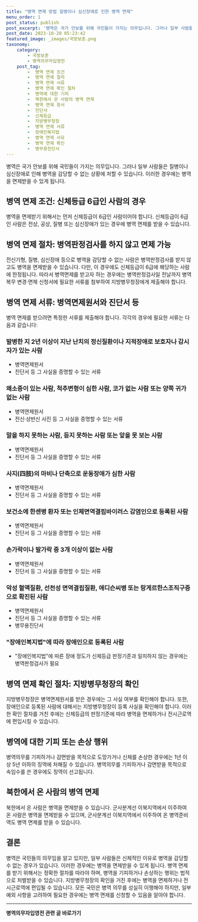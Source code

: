 ```yaml
---
title: "병역 면제 방법 질병이나 심신장애로 인한 병역 면제"
menu_order: 1
post_status: publish
post_excerpt: '병역은 국가 안보를 위해 국민들이 가지는 의무입니다. 그러나 일부 사람들은 질병이나 심신장애로 인해 병역을 감당할 수 없는 상황에 처할 수 있습니다. 이러한 경우에는 병역을 면제받을 수 있게 됩니다.'
post_date: 2023-10-20 05:23:42
featured_image: _images/국방보훈.png
taxonomy:
    category:
        - 국방보훈
        - 병역의무자입영전
    post_tag:
        -  병역 면제 조건
        -  병역 면제 절차
        -  병역 면제 서류
        -  병역 면제 확인 절차
        -  병역에 대한 기피
        -  북한에서 온 사람의 병역 면제
        -  병역 면제 원서
        -  진단서
        -  신체등급
        -  지방병무청장
        -  병역 면제 서류
        -  장애인복지법
        -  병역 면제 사유
        -  병역 면제 확인
        -  병무용진단서
---
```



병역은 국가 안보를 위해 국민들이 가지는 의무입니다. 그러나 일부 사람들은 질병이나 심신장애로 인해 병역을 감당할 수 없는 상황에 처할 수 있습니다. 이러한 경우에는 병역을 면제받을 수 있게 됩니다.

## 병역 면제 조건: 신체등급 6급인 사람의 경우

병역을 면제받기 위해서는 먼저 신체등급이 6급인 사람이어야 합니다. 신체등급이 6급인 사람은 전상, 공상, 질병 또는 심신장애가 있는 경우에 병역 면제를 받을 수 있습니다.

## 병역 면제 절차: 병역판정검사를 하지 않고 면제 가능

전신기형, 질병, 심신장애 등으로 병역을 감당할 수 없는 사람은 병역판정검사를 받지 않고도 병역을 면제받을 수 있습니다. 다만, 이 경우에도 신체등급이 6급에 해당하는 사람에 한정됩니다. 따라서 병역면제를 받고자 하는 경우에는 병역판정검사일 전날까지 병역복무 변경·면제 신청서에 필요한 서류를 첨부하여 지방병무청장에게 제출해야 합니다.

## 병역 면제 서류: 병역면제원서와 진단서 등

병역 면제를 받으려면 특정한 서류를 제출해야 합니다. 각각의 경우에 필요한 서류는 다음과 같습니다:

### 발병한 지 2년 이상이 지난 난치의 정신질환이나 지적장애로 보호자나 감시자가 있는 사람
- 병역면제원서
- 진단서 등 그 사실을 증명할 수 있는 서류

### 왜소증이 있는 사람, 척추변형이 심한 사람, 코가 없는 사람 또는 양쪽 귀가 없는 사람
- 병역면제원서
- 전신·상반신 사진 등 그 사실을 증명할 수 있는 서류

### 말을 하지 못하는 사람, 듣지 못하는 사람 또는 앞을 못 보는 사람
- 병역면제원서
- 진단서 등 그 사실을 증명할 수 있는 서류

### 사지(四肢)의 마비나 단축으로 운동장애가 심한 사람
- 병역면제원서
- 진단서 등 그 사실을 증명할 수 있는 서류

### 보건소에 한센병 환자 또는 인체면역결핍바이러스 감염인으로 등록된 사람
- 병역면제원서
- 진단서 등 그 사실을 증명할 수 있는 서류

### 손가락이나 발가락 중 3개 이상이 없는 사람
- 병역면제원서
- 진단서 등 그 사실을 증명할 수 있는 서류

### 악성 혈액질환, 선천성 면역결핍질환, 애디슨씨병 또는 랑게르한스조직구증으로 확진된 사람
- 병역면제원서
- 진단서 등 그 사실을 증명할 수 있는 서류
- 병무용진단서

### "장애인복지법"에 따라 장애인으로 등록된 사람
- "장애인복지법"에 따른 장애 정도가 신체등급 판정기준과 일치하지 않는 경우에는 병역판정검사가 필요

## 병역 면제 확인 절차: 지방병무청장의 확인

지방병무청장은 병역면제원서를 받은 경우에는 그 사실 여부를 확인해야 합니다. 또한, 장애인으로 등록된 사람에 대해서는 지방병무청장이 등록 사실을 확인해야 합니다. 이러한 확인 절차를 거친 후에는 신체등급의 판정기준에 따라 병역을 면제하거나 전시근로역에 편입시킬 수 있습니다.

## 병역에 대한 기피 또는 손상 행위

병역의무를 기피하거나 감면받을 목적으로 도망가거나 신체를 손상한 경우에는 1년 이상 5년 이하의 징역에 처해질 수 있습니다. 병역의무를 기피하거나 감면받을 목적으로 속임수를 쓴 경우에도 징역이 선고됩니다.

## 북한에서 온 사람의 병역 면제

북한에서 온 사람은 병역을 면제받을 수 있습니다. 군사분계선 이북지역에서 이주하여 온 사람은 병역을 면제받을 수 있으며, 군사분계선 이북지역에서 이주하여 온 병역준비역도 병역 면제를 받을 수 있습니다.

## 결론

병역은 국민들의 의무임을 알고 있지만, 일부 사람들은 신체적인 이유로 병역을 감당할 수 없는 경우가 있습니다. 이러한 경우에는 병역을 면제받을 수 있게 됩니다. 병역 면제를 받기 위해서는 정확한 절차를 따라야 하며, 병역을 기피하거나 손상하는 행위는 법적으로 처벌받을 수 있습니다. 지방병무청장의 확인을 거친 후에는 병역을 면제하거나 전시근로역에 편입될 수 있습니다. 모든 국민은 병역 의무를 성실히 이행해야 하지만, 일부 예외 사항을 고려하여 필요한 경우에는 병역 면제를 신청할 수 있음을 알아야 합니다.
<!-- wp:separator -->
<hr class="wp-block-separator has-alpha-channel-opacity"/>
<!-- /wp:separator -->

<!-- wp:group {"backgroundColor":"base","layout":{"type":"constrained"}} -->
<div class="wp-block-group has-base-background-color has-background"><!-- wp:paragraph {"align":"center","fontSize":"medium"} -->
<p class="has-text-align-center has-large-font-size"><strong>병역의무자입영전 관련 글 바로가기</strong></p>
<!-- /wp:paragraph -->


<!-- wp:latest-posts
{"categories":[{"id":9092,"count":19,"description":"","link":"https://uknowlaw.com/category/%eb%b3%91%ec%97%ad%ec%9d%98%eb%ac%b4%ec%9e%90%ec%9e%85%ec%98%81%ec%a0%84/","name":"병역의무자입영전","slug":"병역의무자입영전","taxonomy":"category","parent":0,"meta":[],"_links":{"self":[{"href":"https://uknowlaw.com/wp-json/wp/v2/categories/9092"}],"collection":[{"href":"https://uknowlaw.com/wp-json/wp/v2/categories"}],"about":[{"href":"https://uknowlaw.com/wp-json/wp/v2/taxonomies/category"}],"wp:post_type":[{"href":"https://uknowlaw.com/wp-json/wp/v2/posts?categories=9092"}],"curies":[{"name":"wp","href":"https://api.w.org/{rel}","templated":true}]}}],"postsToShow":100,"excerptLength":28,"postLayout":"grid","columns":2,"featuredImageAlign":"left","featuredImageSizeSlug":"large","fontSize":16px} /--></div>
<!-- /wp:group -->